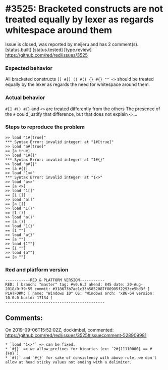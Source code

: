 
#3525: Bracketed constructs are not treated equally by lexer as regards whitespace around them
================================================================================
Issue is closed, was reported by meijeru and has 2 comment(s).
[status.built] [status.tested] [type.review]
<https://github.com/red/red/issues/3525>

### Expected behavior
All bracketed constructs `[] #[] () #() {} #{} "" <>` should be treated equally by the lexer as regards the need for whitespace around them.
### Actual behavior
`#[] #() #{}` and `<>` are treated differently from the others
The presence of the `#` could justify that difference, but that does not explain `<>`...
### Steps to reproduce the problem
```
>> load "1#[true]"
*** Syntax Error: invalid integer! at "1#[true]"
>> load "a#[true]"
== [a true]
>> load "1#{}"
*** Syntax Error: invalid integer! at "1#{}"
>> load "a#{}"
== [a #{}]
>> load "1<>"
*** Syntax Error: invalid integer! at "1<>"
>> load "a<>"
== [a <>]
>> load "1[]"
== [1 []]
>> load "a[]"
== [a []]
>> load "1()"
== [1 ()]
>> load "a()"
== [a ()]
>> load "1{}"
== [1 ""]
>> load "a{}"
== [a ""]
>> load {1""}
== [1 ""]
>> load {a""}
== [a ""]
```
### Red and platform version
```
-----------RED & PLATFORM VERSION----------- 
RED: [ branch: "master" tag: #v0.6.3 ahead: 845 date: 20-Aug-2018/0:39:55 commit: #318673b7ae1c33b5852087f80905f2293ce5bd3f ]
PLATFORM: [ name: "Windows 10" OS: 'Windows arch: 'x86-64 version: 10.0.0 build: 17134 ]
--------------------------------------------
```


Comments:
--------------------------------------------------------------------------------

On 2019-09-06T15:52:02Z, dockimbel, commented:
<https://github.com/red/red/issues/3525#issuecomment-528909981>

    * `load "1<>"` => can be fixed.
    * `#{}` => we allow prefixes for binaries (ex: `2#{11110000} == #{F0}`)
    * `#()` and `#{}` for sake of consistency with above rule, we don't allow at head sticky values not ending with a delimiter.

